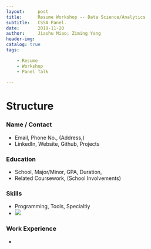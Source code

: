 ```yaml
---
layout:     post
title:      Resume Workshop -- Data Science/Analytics 
subtitle:   CSSA Panel.
date:       2019-11-20
author:     Jiashu Miao; Ziming Yang
header-img: 
catalog: true
tags:

    - Resume
    - Workshop
    - Panel Talk
    
---
```



# Structure 

### Name / Contact 
- Email, Phone No., (Address,)
- LinkedIn, Website, Github, Projects

### Education
- School, Major/Minor, GPA, Duration, 
- Related Coursework, (School Involvements)

### Skills
- Programming, Tools, Specialtiy
- ![](https://michaelmiaomiao.github.io/webfile/R1.jpg)

### Work Experience
- 



